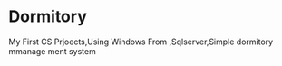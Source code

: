 # Dormitory
My First CS Prjoects,Using Windows From ,Sqlserver,Simple dormitory mmanage ment system
